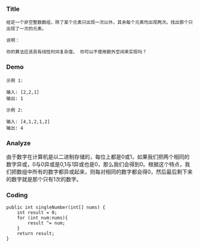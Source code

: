 ### Title
```
给定一个非空整数数组，除了某个元素只出现一次以外，其余每个元素均出现两次。找出那个只出现了一次的元素。

说明：

你的算法应该具有线性时间复杂度。 你可以不使用额外空间来实现吗？
```


### Demo
```
示例 1:

输入: [2,2,1]
输出: 1
```
```
示例 2:

输入: [4,1,2,1,2]
输出: 4
```
### Analyze

由于数字在计算机是以二进制存储的，每位上都是0或1，如果我们把两个相同的数字异或，0与0异或是0,1与1异或也是0，那么我们会得到0。根据这个特点，我们把数组中所有的数字都异或起来，则每对相同的数字都会得0，然后最后剩下来的数字就是那个只有1次的数字。

### Coding

```
public int singleNumber(int[] nums) {
    int result = 0;
    for (int num:nums){
        result ^= num;
    }
    return result;
}
```